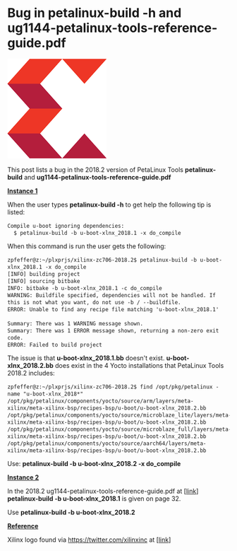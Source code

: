 # Bug in petalinux-build -h and ug1144-petalinux-tools-reference-guide.pdf

![xilinx_logo_1](xilinx_logo_1.png)

This post lists a bug in the 2018.2 version of PetaLinux Tools **petalinux-build** and **ug1144-petalinux-tools-reference-guide.pdf**

**<u><span>Instance 1</span></u>**

When the user types **petalinux-build -h** to get help the following tip is listed:

```
Compile u-boot ignoring dependencies:
  $ petalinux-build -b u-boot-xlnx_2018.1 -x do_compile
```

When this command is run the user gets the following:

```
zpfeffer@z:~/plxprjs/xilinx-zc706-2018.2$ petalinux-build -b u-boot-xlnx_2018.1 -x do_compile
[INFO] building project
[INFO] sourcing bitbake
INFO: bitbake -b u-boot-xlnx_2018.1 -c do_compile
WARNING: Buildfile specified, dependencies will not be handled. If this is not what you want, do not use -b / --buildfile.
ERROR: Unable to find any recipe file matching 'u-boot-xlnx_2018.1'

Summary: There was 1 WARNING message shown.
Summary: There was 1 ERROR message shown, returning a non-zero exit code.
ERROR: Failed to build project
```

The issue is that **u-boot-xlnx\_2018.1.bb** doesn't exist. **u-boot-xlnx\_2018.2.bb** does exist in the 4 Yocto installations that PetaLinux Tools 2018.2 includes:

```
zpfeffer@z:~/plxprjs/xilinx-zc706-2018.2$ find /opt/pkg/petalinux -name "u-boot-xlnx_2018*"
/opt/pkg/petalinux/components/yocto/source/arm/layers/meta-xilinx/meta-xilinx-bsp/recipes-bsp/u-boot/u-boot-xlnx_2018.2.bb
/opt/pkg/petalinux/components/yocto/source/microblaze_lite/layers/meta-xilinx/meta-xilinx-bsp/recipes-bsp/u-boot/u-boot-xlnx_2018.2.bb
/opt/pkg/petalinux/components/yocto/source/microblaze_full/layers/meta-xilinx/meta-xilinx-bsp/recipes-bsp/u-boot/u-boot-xlnx_2018.2.bb
/opt/pkg/petalinux/components/yocto/source/aarch64/layers/meta-xilinx/meta-xilinx-bsp/recipes-bsp/u-boot/u-boot-xlnx_2018.2.bb
```

Use: **petalinux-build -b u-boot-xlnx\_2018.2 -x do\_compile**

**<u><span>Instance 2</span></u>**

In the 2018.2 ug1144-petalinux-tools-reference-guide.pdf at \[[<u><span>link</span></u>](https://www.xilinx.com/support/documentation/sw_manuals/xilinx2018_2/ug1144-petalinux-tools-reference-guide.pdf)\] **petalinux-build -b u-boot-xlnx\_2018.1** is given on page 32.

Use **petalinux-build -b u-boot-xlnx\_2018.2**

**<u><span>Reference</span></u>**

Xilinx logo found via https://twitter.com/xilinxinc at [[link](https://pbs.twimg.com/profile_images/535545777020338176/pEWdIYq__400x400.png)]  